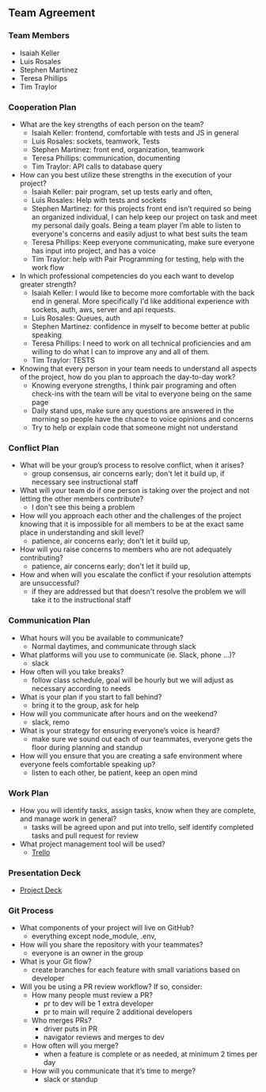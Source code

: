 ## Team Agreement

### Team Members

- Isaiah Keller
- Luis Rosales
- Stephen Martinez
- Teresa Phillips
- Tim Traylor

### Cooperation Plan

- What are the key strengths of each person on the team?
  - Isaiah Keller: frontend, comfortable with tests and JS in general
  - Luis Rosales: sockets, teamwork, Tests
  - Stephen Martinez: front end, organization, teamwork
  - Teresa Phillips: communication, documenting
  - Tim Traylor: API calls to database query
- How can you best utilize these strengths in the execution of your project?
  - Isaiah Keller: pair program, set up tests early and often,
  - Luis Rosales: Help with tests and sockets
  - Stephen Martinez: for this projects front end isn’t required so being an organized individual, I can help keep our project on task and meet my personal daily goals.  Being a team player I’m able to listen to everyone's concerns and easily adjust to what best suits the team
  - Teresa Phillips: Keep everyone communicating, make sure everyone has input into project, and has a voice
  - Tim Traylor: help with Pair Programming for testing, help with the work flow
- In which professional competencies do you each want to develop greater strength?
  - Isaiah Keller: I would like to become more comfortable with the back end in general. More specifically I'd like additional experience with sockets, auth, aws, server and api requests.
  - Luis Rosales: Queues, auth
  - Stephen Martinez: confidence in myself to become better at public speaking
  - Teresa Phillips: I need to work on all technical proficiencies and am willing to do what I can to improve any and all of them.
  - Tim Traylor: TESTS
- Knowing that every person in your team needs to understand all aspects of the project, how do you plan to approach the day-to-day work?
  - Knowing everyone strengths, I think pair programing and often check-ins with the team will be vital to everyone being on the same page
  - Daily stand ups, make sure any questions are answered in the morning so people have the chance to voice opinions and concerns
  - Try to help or explain code that someone might not understand

### Conflict Plan

- What will be your group’s process to resolve conflict, when it arises?
  - group consensus, air concerns early; don't let it build up, if necessary see instructional staff
- What will your team do if one person is taking over the project and not letting the other members contribute?
  - I don't see this being a problem
- How will you approach each other and the challenges of the project knowing that it is impossible for all members to be at the exact same place in understanding and skill level?
  - patience, air concerns early; don't let it build up,
- How will you raise concerns to members who are not adequately contributing?
  - patience, air concerns early; don't let it build up,
- How and when will you escalate the conflict if your resolution attempts are unsuccessful?
  - if they are addressed but that doesn't resolve the problem we will take it to the instructional staff

### Communication Plan

- What hours will you be available to communicate?
  - Normal daytimes, and communicate through slack
- What platforms will you use to communicate (ie. Slack, phone …)?
  - slack
- How often will you take breaks?
  - follow class schedule, goal will be hourly but we will adjust as necessary according to needs
- What is your plan if you start to fall behind?
  - bring it to the group, ask for help
- How will you communicate after hours and on the weekend?
  - slack, remo
- What is your strategy for ensuring everyone’s voice is heard?
  - make sure we sound out each of our teammates, everyone gets the floor during planning and standup
- How will you ensure that you are creating a safe environment where everyone feels comfortable speaking up?
  - listen to each other, be patient, keep an open mind

### Work Plan

- How you will identify tasks, assign tasks, know when they are complete, and manage work in general?
  - tasks will be agreed upon and put into trello, self identify completed tasks and pull request for review
- What project management tool will be used?
  - [Trello](https://trello.com/w/cf401team)

### Presentation Deck

- [Project Deck](https://docs.google.com/presentation/d/1sjMvWgOLFNzgRsVHPoguDWuKrk0tR04XeYjH9Z0Gr2k/edit#slide=id.g2accd1c413_3_31)

### Git Process

- What components of your project will live on GitHub?
  - everything except node_module, .env,
- How will you share the repository with your teammates?
  - everyone is an owner in the group
- What is your Git flow?
  - create branches for each feature with small variations based on developer
- Will you be using a PR review workflow? If so, consider:
  - How many people must review a PR?
    - pr to dev will be 1 extra developer
    - pr to main will require 2 additional developers
  - Who merges PRs?
    - driver puts in PR
    - navigator reviews and merges to dev
  - How often will you merge?
    - when a feature is complete or as needed, at minimum 2 times per day
  - How will you communicate that it’s time to merge?
    - slack or standup
